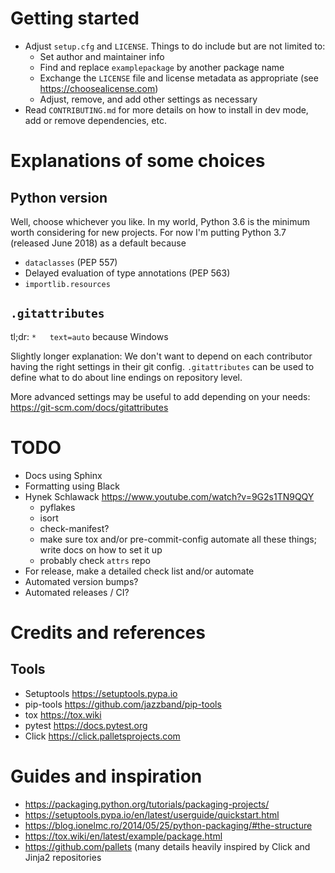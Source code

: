 # Getting started

- Adjust `setup.cfg` and `LICENSE`. Things to do include but are not limited to:
  - Set author and maintainer info
  - Find and replace `examplepackage` by another package name
  - Exchange the `LICENSE` file and license metadata as appropriate (see https://choosealicense.com)
  - Adjust, remove, and add other settings as necessary
- Read `CONTRIBUTING.md` for more details on how to install in dev mode, add or remove dependencies, etc.

# Explanations of some choices

## Python version

Well, choose whichever you like. In my world, Python 3.6 is the minimum worth considering for new projects. For now I'm putting Python 3.7 (released June 2018) as a default because
- `dataclasses` (PEP 557)
- Delayed evaluation of type annotations (PEP 563)
- `importlib.resources`

## `.gitattributes`

tl;dr: `*	text=auto` because Windows

Slightly longer explanation: We don't want to depend on each contributor having the right settings in their git config. `.gitattributes` can be used to define what to do about line endings on repository level.

More advanced settings may be useful to add depending on your needs: https://git-scm.com/docs/gitattributes

# TODO

- Docs using Sphinx
- Formatting using Black
- Hynek Schlawack https://www.youtube.com/watch?v=9G2s1TN9QQY
  - pyflakes
  - isort
  - check-manifest?
  - make sure tox and/or pre-commit-config automate all these things; write docs on how to set it up
  - probably check `attrs` repo
- For release, make a detailed check list and/or automate
- Automated version bumps?
- Automated releases / CI?

# Credits and references

## Tools

- Setuptools <https://setuptools.pypa.io>
- pip-tools <https://github.com/jazzband/pip-tools>
- tox <https://tox.wiki>
- pytest <https://docs.pytest.org>
- Click <https://click.palletsprojects.com>

# Guides and inspiration
- <https://packaging.python.org/tutorials/packaging-projects/>
- <https://setuptools.pypa.io/en/latest/userguide/quickstart.html>
- <https://blog.ionelmc.ro/2014/05/25/python-packaging/#the-structure>
- <https://tox.wiki/en/latest/example/package.html>
- <https://github.com/pallets> (many details heavily inspired by Click and Jinja2 repositories
